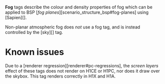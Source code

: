 **Fog** tags describe the colour and density properties of fog which can be applied to BSP [_fog planes_][scenario_structure_bsp#fog-planes] using [Sapien][].

Non-planar atmospheric fog does _not_ use a fog tag, and is instead controlled by the [sky][] tag.

# Known issues
Due to a [renderer regression][renderer#pc-regressions], the _screen layers_ effect of these tags does not render on H1CE or H1PC, nor does it draw over the skybox. This tag renders correctly in H1X and H1A.
